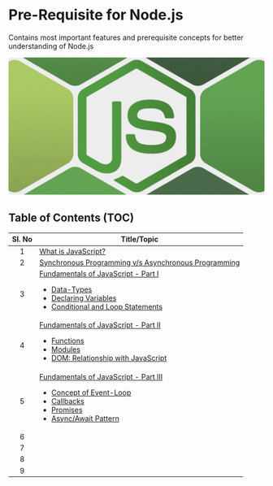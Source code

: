 # Pre-Requisite for Node.js

Contains most important features and prerequisite concepts for better understanding of Node.js

![GettingStartedWithNode](assets/nodejs.png)


## Table of Contents (TOC)


| **Sl. No**   | **Title/Topic** |  
|:----------:|-----| 
| 1  | [What is JavaScript?](module-1/README.md)  |
| 2  | [Synchronous Programming v/s Asynchronous Programming](module-2/README.md)  |
| 3  | [Fundamentals of JavaScript - Part I]() <br><ul><li>[Data-Types](module-3/DATA_TYPES.md)</li><li>[Declaring Variables](module-3/DECLARING_VARIABLE.md)</li><li>[Conditional and Loop Statements](module-3/PROGRAMMING_CONSTRUCTS.md)</li></ul> |
| 4  | [Fundamentals of JavaScript - Part II]() <br><ul><li>[Functions](module-4/FUNCTIONS.md)</li><li>[Modules](module-4/MODULES.md)</li><li>[DOM: Relationship with JavaScript](module-4/DOM.md)</li></ul>  |
| 5  | [Fundamentals of JavaScript - Part III]() <br><ul><li>[Concept of Event-Loop](module-5/EVENTLOOP.md)</li><li>[Callbacks](module-5/CALLBACK.md)</li><li>[Promises](module-5/PROMISE.md)</li><li>[Async/Await Pattern](module-5/ASYNCAWAIT.md)</li></ul>  |
| 6  |   |
| 7  |   |
| 8  |   |
| 9  |   |